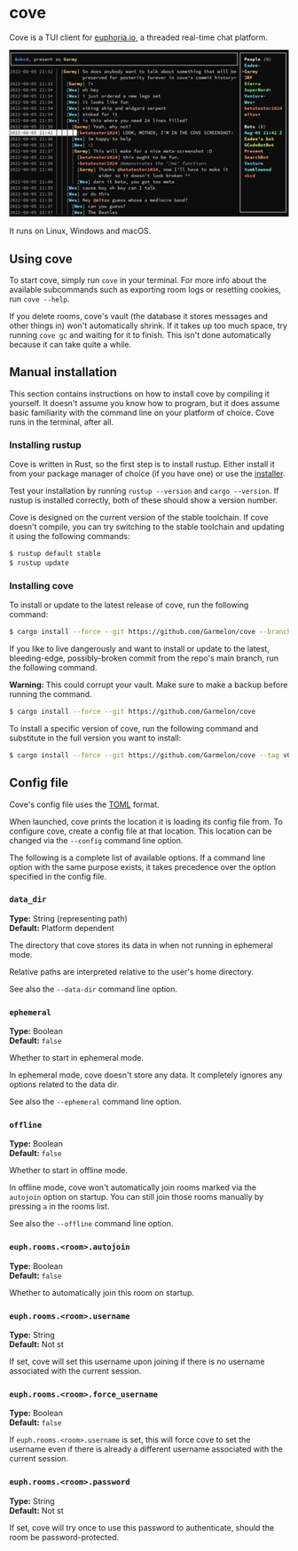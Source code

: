# cove

Cove is a TUI client for [euphoria.io](https://euphoria.io/), a threaded
real-time chat platform.

![A very meta screenshot](screenshot.png)

It runs on Linux, Windows and macOS.

## Using cove

To start cove, simply run `cove` in your terminal. For more info about the
available subcommands such as exporting room logs or resetting cookies, run
`cove --help`.

If you delete rooms, cove's vault (the database it stores messages and other
things in) won't automatically shrink. If it takes up too much space, try
running `cove gc` and waiting for it to finish. This isn't done automatically
because it can take quite a while.

## Manual installation

This section contains instructions on how to install cove by compiling it yourself.
It doesn't assume you know how to program, but it does assume basic familiarity with the command line on your platform of choice.
Cove runs in the terminal, after all.

### Installing rustup

Cove is written in Rust, so the first step is to install rustup. Either install
it from your package manager of choice (if you have one) or use the
[installer](https://rustup.rs/).

Test your installation by running `rustup --version` and `cargo --version`. If
rustup is installed correctly, both of these should show a version number.

Cove is designed on the current version of the stable toolchain. If cove doesn't
compile, you can try switching to the stable toolchain and updating it using the
following commands:
```bash
$ rustup default stable
$ rustup update
```

### Installing cove

To install or update to the latest release of cove, run the following command:

```bash
$ cargo install --force --git https://github.com/Garmelon/cove --branch latest
```

If you like to live dangerously and want to install or update to the latest,
bleeding-edge, possibly-broken commit from the repo's main branch, run the
following command.

**Warning:** This could corrupt your vault. Make sure to make a backup before
running the command.

```bash
$ cargo install --force --git https://github.com/Garmelon/cove
```

To install a specific version of cove, run the following command and substitute
in the full version you want to install:

```bash
$ cargo install --force --git https://github.com/Garmelon/cove --tag v0.1.0
```

## Config file

Cove's config file uses the [TOML](https://toml.io/) format.

When launched, cove prints the location it is loading its config file from. To
configure cove, create a config file at that location. This location can be
changed via the `--config` command line option.

The following is a complete list of available options. If a command line option
with the same purpose exists, it takes precedence over the option specified in
the config file.

### `data_dir`

**Type:** String (representing path)  
**Default:** Platform dependent

The directory that cove stores its data in when not running in ephemeral mode.

Relative paths are interpreted relative to the user's home directory.

See also the `--data-dir` command line option.

### `ephemeral`

**Type:** Boolean  
**Default:** `false`

Whether to start in ephemeral mode.

In ephemeral mode, cove doesn't store any data. It completely ignores any
options related to the data dir.

See also the `--ephemeral` command line option.

### `offline`

**Type:** Boolean  
**Default:** `false`

Whether to start in offline mode.

In offline mode, cove won't automatically join rooms marked via the `autojoin`
option on startup. You can still join those rooms manually by pressing `a` in
the rooms list.

See also the `--offline` command line option.

### `euph.rooms.<room>.autojoin`

**Type:** Boolean  
**Default:** `false`

Whether to automatically join this room on startup.

### `euph.rooms.<room>.username`

**Type:** String  
**Default:** Not st

If set, cove will set this username upon joining if there is no username
associated with the current session.

### `euph.rooms.<room>.force_username`

**Type:** Boolean  
**Default:** `false`

If `euph.rooms.<room>.username` is set, this will force cove to set the username
even if there is already a different username associated with the current
session.

### `euph.rooms.<room>.password`

**Type:** String  
**Default:** Not st

If set, cove will try once to use this password to authenticate, should the room
be password-protected.
